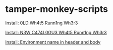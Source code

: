 # tamper-monkey-scripts

[Install: 0LD Wh4t5 Runn1ng Wh3r3](https://raw.githubusercontent.com/LewisMitchell/tamper-monkey-scripts/master/whats-running-where.user.js)

[Install: N3W C474L0GU3 Wh4t5 Runn1ng Wh3r3](https://raw.githubusercontent.com/LewisMitchell/tamper-monkey-scripts/master/catalogue-whats-running-where.user.js)

[Install: Environment name in header and body]("https://github.com/LewisMitchell/tamper-monkey-scripts/raw/master/Environment%20name%20in%20navbar%20and%20body.user.js")
